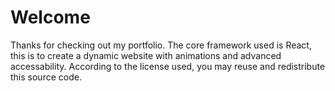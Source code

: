 # Welcome

Thanks for checking out my portfolio. The core framework used is React, this is to create a dynamic website with animations and advanced accessability. According to the license used, you may reuse and redistribute this source code. 


